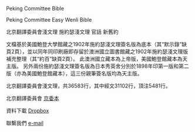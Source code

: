 Peking Committee Bible

Peking Committee Easy Wenli Bible

北京翻譯委員會淺文理 施約瑟淺文理 官話 新舊約

文檔基於美國鮑登大學館藏之1902年施約瑟淺文理簽名版為底本（其“默示錄”缺頁2頁），並以同年同印刷廠即存留於澳洲國立圖書館藏之1902年施約瑟淺文理版補充整理（其“約百”缺頁2頁）。 此澳洲國立藏本為上帝版，美國鮑登館藏本為天主版。 另外兩份施約瑟淺文理簽名版為日本秀英舍分別於1898年印第一版和第二版（亦為美國鮑登館藏本），這三份親筆簽名版均為天主版。

北京翻譯委員會淺文理，共36583行，其中經文31102行，頂注5481行。

北京翻譯委員會 [京委本](https://pekingcommitteebible.com/)

資料下載 [Dropbox](https://www.dropbox.com/scl/fo/p7h63ryk6cajfptp60g8x/h?rlkey=rnhdvrs2y9lbpbe63dgebva4g&dl=0)

聯繫我們 [e-mail](pcewb#proton.me)
